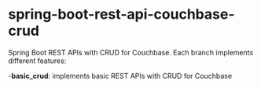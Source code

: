 # spring-boot-rest-api-couchbase-crud
Spring Boot REST APIs with CRUD for Couchbase. Each branch implements different features:

-**basic_crud**: implements basic REST APIs with CRUD for Couchbase
